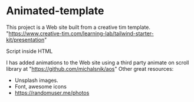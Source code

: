 # Animated-template

This project is a Web site built from a creative tim template. 
"https://www.creative-tim.com/learning-lab/tailwind-starter-kit/presentation"

Script inside HTML

I has added animations to the Web site using a third party animate on scroll library at "https://github.com/michalsnik/aos" 
Other great resources:
- Unsplash images.
- Font, awesome icons
- https://randomuser.me/photos
